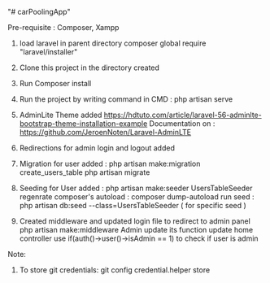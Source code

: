 "# carPoolingApp" 

Pre-requisite : Composer, Xampp

1. load laravel in parent directory 
composer global require "laravel/installer"

2. Clone this project in the directory created

3. Run Composer install

4. Run the project by writing command in CMD :
php artisan serve

5. AdminLite Theme added 
https://hdtuto.com/article/laravel-56-adminlte-bootstrap-theme-installation-example
Documentation on : https://github.com/JeroenNoten/Laravel-AdminLTE

6. Redirections for admin login and logout added 

7. Migration for user added :
    php artisan make:migration create_users_table
    php artisan migrate

8. Seeding for User added :
    php artisan make:seeder UsersTableSeeder
    regenrate composer's autoload : composer dump-autoload
    run seed : php artisan db:seed --class=UsersTableSeeder ( for specific seed )

9. Created middleware and updated login file to redirect to admin panel
    php artisan make:middleware Admin
    update its function
    update home controller
    use  if(auth()->user()->isAdmin == 1) to check if user is admin


Note:
1. To store git credentials: git config credential.helper store
